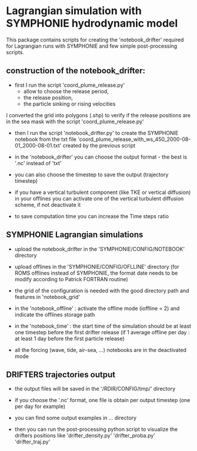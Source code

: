 # Lagrangian simulation with SYMPHONIE hydrodynamic model

This package contains scripts for creating the 'notebook_drifter' required for Lagrangian runs with SYMPHONIE and few simple post-processing scripts.


## construction of the notebook_drifter:

* first I run the script 'coord_plume_release.py'
   	 * allow to choose the release period,
   	 * the release position,
   	 * the particle sinking or rising velocities

I converted the grid into polygons (.shp) to verify if the release positions are in the sea mask with the script 'coord_plume_release.py'

* then I run the script 'notebook_drifter.py' to create the SYMPHONIE notebook from the txt file 'coord_plume_release_with_ws_450_2000-08-01_2000-08-01.txt' created by the previous script

* in the 'notebook_drifter' you can choose the output format - the best is '.nc' instead of 'txt'

* you can also choose the timestep to save the output (trajectory timestep)

* if you have a vertical turbulent component (like TKE or vertical diffusion) in your offlines you can activate one of the vertical turbulent diffusion scheme, if not deactivate it

* to save computation time you can increase the Time steps ratio


## SYMPHONIE Lagrangian simulations

* upload the notebook_drifter in the 'SYMPHONIE/CONFIG/NOTEBOOK' directory

* upload offlines in the 'SYMPHONIE/CONFIG/OFLLINE' directory (for ROMS offlines instead of SYMPHONIE, the format date needs to be modify according to Patrick FORTRAN routine)

* the grid of the configuration is needed with the good directory path and features in 'notebook_grid'

* in the 'notebook_offline' : activate the offline mode (ioffline = 2) and indicate the offlines storage path

* in the 'notebook_time' : the start time of the simulation should be at least one timestep before the first drifter release (if 1 average offline per day : at least 1 day before the first particle release)
    
* all the forcing (wave, tide, air-sea, ...) notebooks are in the deactivated mode


## DRIFTERS trajectories output

* the output files will be saved in the '/RDIR/CONFIG/tmp/' directory
    
* if you choose the '.nc' format, one file is obtain per output timestep (one per day for example)

* you can find some output examples in ... directory

* then you can run the post-processing python script to visualize the drifters positions like 'drifter_density.py' 'drifter_proba.py' 'drifter_traj.py'

